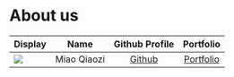 # About us

Display |    Name     | Github Profile | Portfolio 
--------|:-----------:|:--------------:|:---------:
![](https://via.placeholder.com/100.png?text=Photo) | Miao Qiaozi |   [Github](https://github.com/GeorgeSJ1869)   | [Portfolio](georgesj1869)
